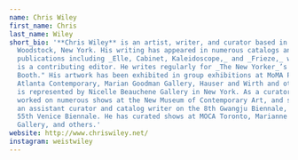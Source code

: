 ```yaml
---
name: Chris Wiley
first_name: Chris
last_name: Wiley
short_bio: '**Chris Wiley** is an artist, writer, and curator based in
  Woodstock, New York. His writing has appeared in numerous catalogs and
  publications including _Elle, Cabinet, Kaleidoscope,_ and _Frieze,_ where he
  is a contributing editor. He writes regularly for _The New Yorker_’s "Photo
  Booth." His artwork has been exhibited in group exhibitions at MoMA PS1,
  Atlanta Contemporary, Marian Goodman Gallery, Hauser and Wirth and others. He
  is represented by Nicelle Beauchene Gallery in New York. As a curator he has
  worked on numerous shows at the New Museum of Contemporary Art, and served as
  an assistant curator and catalog writer on the 8th Gwangju Biennale, and the
  55th Venice Biennale. He has curated shows at MOCA Toronto, Marianne Boesky
  Gallery, and others.'
website: http://www.chriswiley.net/
instagram: weistwiley
---
```


